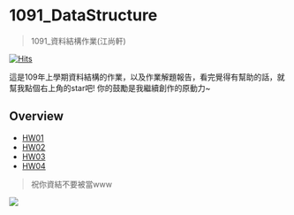 # 1091_DataStructure
> 1091_資料結構作業(江尚軒)

[![Hits](https://hits.seeyoufarm.com/api/count/incr/badge.svg?url=https%3A%2F%2Fgithub.com%2FAndyChiangSH%2F1091_DataStructure%2Ftree%2Fmaster&count_bg=%2300A001&title_bg=%23555555&icon=&icon_color=%23E7E7E7&title=%E7%B8%BD%E7%80%8F%E8%A6%BD%E4%BA%BA%E6%95%B8+%2F+%E4%BB%8A%E6%97%A5%E7%80%8F%E8%A6%BD%E4%BA%BA%E6%95%B8&edge_flat=false)](https://hits.seeyoufarm.com)

這是109年上學期資料結構的作業，以及作業解題報告，看完覺得有幫助的話，就幫我點個右上角的star吧! 你的鼓勵是我繼續創作的原動力~

## Overview
* [HW01](https://github.com/AndyChiangSH/1091_DataStructure/tree/master/HW01)
* [HW02](https://github.com/AndyChiangSH/1091_DataStructure/tree/master/HW02)
* [HW03](https://github.com/AndyChiangSH/1091_DataStructure/tree/master/HW03)
* [HW04](https://github.com/AndyChiangSH/1091_DataStructure/tree/master/HW04)

> 祝你資結不要被當www

![](https://i.imgur.com/5bevKEV.gif)
